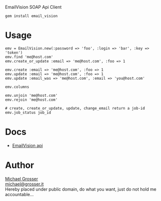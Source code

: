 EmailVision SOAP Api Client

    gem install email_vision

Usage
=====

    emv = EmailVision.new(:password => 'foo', :login => 'bar', :key => 'token')
    emv.find 'me@host.com'
    emv.create_or_update :email => 'me@host.com', :foo => 1

    emv.create :email => 'me@host.com', :foo => 1
    emv.update :email => 'me@host.com', :foo => 1
    emv.update :email_was => 'me@host.com', :email => 'you@host.com'

    emv.columns

    emv.unjoin 'me@host.com'
    emv.rejoin 'me@host.com'

    # create, create_or_update, update, change_email return a job-id
    emv.job_status job_id

Docs
====
 - [EmailVision api](https://docs.google.com/viewer?a=v&pid=explorer&chrome=true&srcid=1FLFs3Jautozs6-ZNcT34oSXJbH6K7szw1wD8cU5i9jpEWjA4p64StquqYa6P&hl=de&authkey=CO383_EP)

Author
======
[Michael Grosser](http://grosser.it)<br/>
michael@grosser.it<br/>
Hereby placed under public domain, do what you want, just do not hold me accountable...